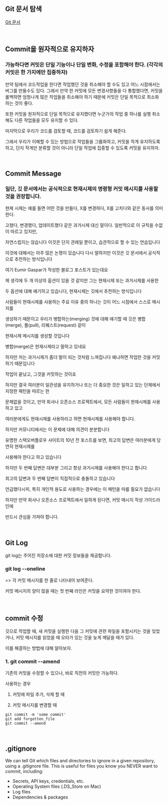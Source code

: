 ## Git 문서 탐색 

[Git 문서](https://git-scm.com/docs)

<br>

## Commit을 원자적으로 유지하자 

### 가능하다면 커밋은 단일 기능이나 단일 변화, 수정을 포함해야 한다. (각각의 커밋은 한 가지에만 집중하자)

만약 팀에서 코드작업을 한다면 작업했던 것을 취소해야 할 수도 있고 어느 시점에서는 버그를 만들수도 있다.  그래서 만약 한 커밋에 모든 변경사항들을 다 통합했다면, 커밋을 롤백하면 엄청나게 많은 작업들을 취소해야 하기 때문에 커밋은 단일 목적으로 최소화 하는 것이 좋다. 

또한 커밋을 원자적으로 단일 목적으로 유지했다면 누군가의 작업 중 하나를 실행 취소해도 다른 작업들을 모두 유지할 수 있다. 

마지막으로 우리가 코드를 검토할 때, 코드를 검토하기 쉽게 해준다. 

그래서 우리가 이해할 수 있는 방법으로 작업들을 그룹화하고, 커밋을 작게 유지하도록 하고, 단지 작게만 분류할 것이 아니라 단일 작업에 집중할 수 있도록 커밋을 유지하자. 

<br>

## Commit Message

### 일단, 깃 문서에서는 공식적으로 현재시제의 명령형 커밋 메시지를 사용할 것을 권장합니다. 
 
현제 시제는 예를 들면 어떤 것을 만들다, X를 변경하다, X를 고치다와 같은 동사를 의미한다. 

고쳤다, 변경했다, 업데이트했다 같은 과거시제 대신 말이다.  일반적으로 이 규칙을 수없이 따르고 있지만, 

자연스럽지는 않습니다 이것은 단지 관례일 뿐이고, 습관적으로 할 수 있는 연습입니다

이것에 대해서는 아주 많은 논쟁이 있습니다 다시 말하지만 이것은 깃 문서에서 공식적으로 추천하는 방식입니다

여기 Eumir Gaspar가 작성한 블로그 포스트가 있는데요

제 생각에 두 개 이상의 옵션이 있을 것 같지만 그는 현재시제 또는 과거시제를 사용한

두 옵션에 대해 얘기하고 있습니다, 현재시제는 깃에서 추천하는 방식입니다

사람들이 현재시제를 사용하는 주요 이유 중의 하나는 깃이 어느 시점에서 스스로 메시지를

생성하기 때문이고 우리가 병합하는(merging) 것에 대해 얘기할 때 깃은 병합(merge), 풀(pull), 리퀘스트(request) 같이

현재시제 메시지를 생성할 것입니다

병합(merge)은 현재시제라고 말하고 있네요

하지만 저는 과거시제가 좀더 말이 되는 것처럼 느껴집니다 왜냐하면 작업한 것을 커밋하기 때문입니다

작업이 끝났고, 그것을 커밋하는 것이죠

하지만 결국 여러분이 일관성을 유지하거나 또는 더 중요한 것은 일하고 있는 단체에서 지정한 패턴을 따르는 한 

문제없을 것이고, 만약 회사나 오픈소스 프로젝트에서, 모든 사람들이 현재시제를 사용하고 있고

여러분에게도 현재시제를 사용하라고 하면 현재시제를 사용해야 합니다.

하지만 커뮤니티에서는 이 문제에 대해 의견이 분분합니다

유명한 스택오버플로우 사이트의 10년 전 포스트를 보면, 최고의 답변은 여러분에게 당연히 현재시제를

사용해야 한다고 하고 있습니다

하지만 두 번째 답변은 대부분 그리고 항상 과거시제를 사용해야 한다고 합니다 

최고의 답변과 두 번째 답변이 직접적으로 충돌하고 있습니다

언급했다시피, 특히 개인적 용도로 사용하는 경우에는 이 패턴을 따를 필요가 없습니다

하지만 만약 회사나 오픈소스 프로젝트에서 일하게 된다면, 커밋 메시지 작성 가이드라인에

반드시 관심을 가져야 합니다.

<br>

## Git Log
git log는 주어진 저장소에 대한 커밋 정보들을 제공합니다.

### git log --oneline 
=> 각 커밋 메시지를 한 줄로 나타내어 보여준다. 

커밋 메시지의 양이 많을 때는 첫 번째 라인은 커밋을 요약한 것이여야 한다. 

<br>

## commit 수정 
깃으로 작업할 때, 새 커밋을 실행한 다음 그 커밋에 관련 파일을 포함시키는 것을 잊었거나, 커밋 메시지를 읽었을 때 오타가 있는 것을 늦게 깨달을 때가 있다. 

이를 해결하는 방법에 대해 알아보자. 

### 1. git commit --amend 
기존의 커밋을 수정할 수 있으나, 바로 직전의 커밋만 가능하다.

사용하는 경우 
1. 커밋에 파일 추가, 삭제 할 때

2. 커밋 메시지를 변경할 때 
 
```
git commit -m 'some commit'
git add forgotten_file
git commit --amend 
```
<br>

## .gitignore 
We can tell Git which files and directories to ignore in a given repository,
using a .gitignore file. This is useful for files you know you NEVER want to commit, including: 
- Secrets, API keys, credentials, etc.
- Operating System files (.DS_Store on Mac)
- Log files
- Dependencies & packages
